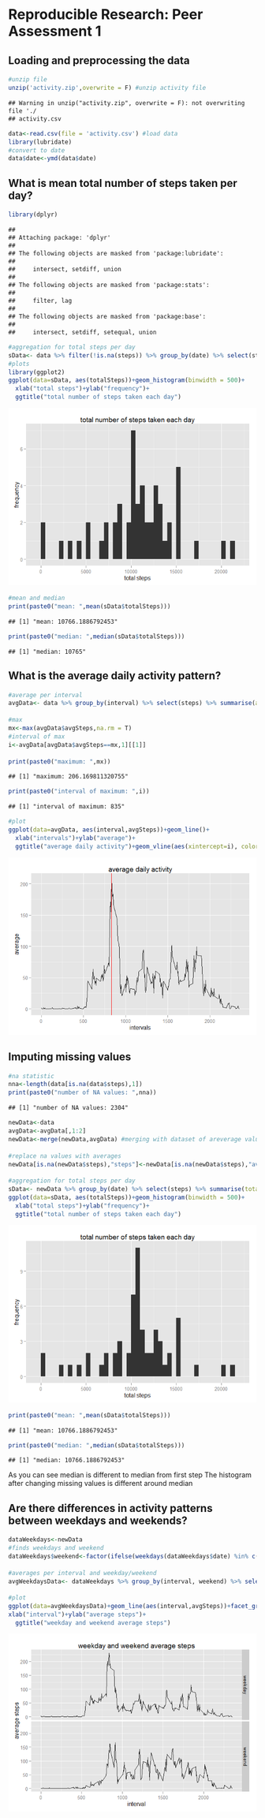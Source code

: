 # Reproducible Research: Peer Assessment 1


## Loading and preprocessing the data

```r
#unzip file
unzip('activity.zip',overwrite = F) #unzip activity file
```

```
## Warning in unzip("activity.zip", overwrite = F): not overwriting file './
## activity.csv
```

```r
data<-read.csv(file = 'activity.csv') #load data
library(lubridate)
#convert to date
data$date<-ymd(data$date)
```

## What is mean total number of steps taken per day?

```r
library(dplyr)
```

```
## 
## Attaching package: 'dplyr'
## 
## The following objects are masked from 'package:lubridate':
## 
##     intersect, setdiff, union
## 
## The following objects are masked from 'package:stats':
## 
##     filter, lag
## 
## The following objects are masked from 'package:base':
## 
##     intersect, setdiff, setequal, union
```

```r
#aggregation for total steps per day
sData<- data %>% filter(!is.na(steps)) %>% group_by(date) %>% select(steps) %>% summarise(totalSteps=sum(steps))
#plots
library(ggplot2)
ggplot(data=sData, aes(totalSteps))+geom_histogram(binwidth = 500)+ 
  xlab("total steps")+ylab("frequency")+
  ggtitle("total number of steps taken each day")
```

![](PA1_template_files/figure-html/unnamed-chunk-2-1.png) 

```r
#mean and median
print(paste0("mean: ",mean(sData$totalSteps)))
```

```
## [1] "mean: 10766.1886792453"
```

```r
print(paste0("median: ",median(sData$totalSteps)))
```

```
## [1] "median: 10765"
```


## What is the average daily activity pattern?

```r
#average per interval
avgData<- data %>% group_by(interval) %>% select(steps) %>% summarise(avgSteps=mean(steps, na.rm=T))

#max
mx<-max(avgData$avgSteps,na.rm = T)
#interval of max
i<-avgData[avgData$avgSteps==mx,1][[1]]

print(paste0("maximum: ",mx))
```

```
## [1] "maximum: 206.169811320755"
```

```r
print(paste0("interval of maximum: ",i))
```

```
## [1] "interval of maximum: 835"
```

```r
#plot
ggplot(data=avgData, aes(interval,avgSteps))+geom_line()+ 
  xlab("intervals")+ylab("average")+
  ggtitle("average daily activity")+geom_vline(aes(xintercept=i), color="red")
```

![](PA1_template_files/figure-html/unnamed-chunk-3-1.png) 


## Imputing missing values

```r
#na statistic
nna<-length(data[is.na(data$steps),1])
print(paste0("number of NA values: ",nna))
```

```
## [1] "number of NA values: 2304"
```

```r
newData<-data
avgData<-avgData[,1:2]
newData<-merge(newData,avgData) #merging with dataset of areverage values per interval

#replace na values with averages
newData[is.na(newData$steps),"steps"]<-newData[is.na(newData$steps),"avgSteps"]

#aggregation for total steps per day
sData<- newData %>% group_by(date) %>% select(steps) %>% summarise(totalSteps=sum(steps))
ggplot(data=sData, aes(totalSteps))+geom_histogram(binwidth = 500)+ 
  xlab("total steps")+ylab("frequency")+
  ggtitle("total number of steps taken each day")
```

![](PA1_template_files/figure-html/unnamed-chunk-4-1.png) 

```r
print(paste0("mean: ",mean(sData$totalSteps)))
```

```
## [1] "mean: 10766.1886792453"
```

```r
print(paste0("median: ",median(sData$totalSteps)))
```

```
## [1] "median: 10766.1886792453"
```

As you can see median is different to median from first step
The histogram after changing missing values is different around median
## Are there differences in activity patterns between weekdays and weekends?

```r
dataWeekdays<-newData
#finds weekdays and weekend
dataWeekdays$weekend<-factor(ifelse(weekdays(dataWeekdays$date) %in% c("Saturday", "Sunday"),"weekend","weekday"))

#averages per interval and weekday/weekend
avgWeekdaysData<- dataWeekdays %>% group_by(interval, weekend) %>% select(steps) %>% summarise(avgSteps=mean(steps))

#plot
ggplot(data=avgWeekdaysData)+geom_line(aes(interval,avgSteps))+facet_grid(weekend~.)+
xlab("interval")+ylab("average steps")+
  ggtitle("weekday and weekend average steps")
```

![](PA1_template_files/figure-html/unnamed-chunk-5-1.png) 
